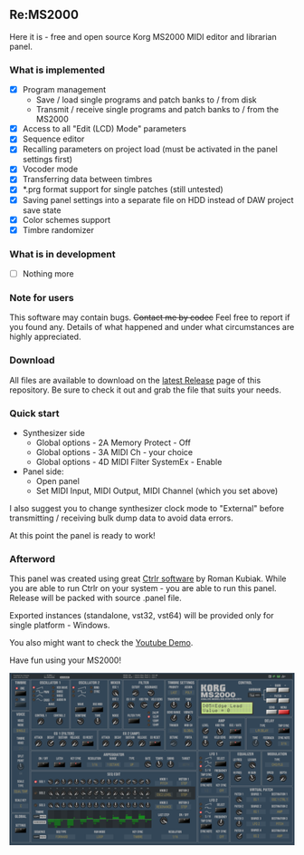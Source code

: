 ## Re:MS2000
Here it is - free and open source Korg MS2000 MIDI editor and librarian panel.
### What is implemented
- [X] Program management
  - Save / load single programs and patch banks to / from disk
  - Transmit / receive single programs and patch banks to / from the MS2000
- [X] Access to all "Edit (LCD) Mode" parameters
- [X] Sequence editor
- [X] Recalling parameters on project load (must be activated in the panel settings first)
- [X] Vocoder mode
- [X] Transferring data between timbres
- [X] \*.prg format support for single patches (still untested)
- [X] Saving panel settings into a separate file on HDD instead of DAW project save state
- [X] Color schemes support
- [X] Timbre randomizer
### What is in development
- [ ] Nothing more
### Note for users
This software may contain bugs. <strike>Contact me by codec</strike> Feel free to report if you found any. Details of what happened and under what circumstances are highly appreciated. 
### Download
All files are available to download on the [latest Release](https://github.com/inteyes/ReMS2000/releases/latest) page of this repository. Be sure to check it out and grab the file that suits your needs.
### Quick start
- Synthesizer side
  - Global options - 2A Memory Protect - Off
  - Global options - 3A MIDI Ch - your choice
  - Global options - 4D MIDI Filter SystemEx - Enable
- Panel side:
  - Open panel
  - Set MIDI Input, MIDI Output, MIDI Channel (which you set above)

I also suggest you to change synthesizer clock mode to "External" before transmitting / receiving bulk dump data to avoid data errors.

At this point the panel is ready to work!
### Afterword
This panel was created using great [Ctrlr software](https://github.com/RomanKubiak/ctrlr) by Roman Kubiak. While you are able to run Ctrlr on your system - you are able to run this panel. Release will be packed with source .panel file.

Exported instances (standalone, vst32, vst64) will be provided only for single platform - Windows.

You also might want to check the [Youtube Demo](https://youtu.be/4hGYO-hkgUc).

Have fun using your MS2000!

![ReMS2000 panel](https://github.com/inteyes/ReMS2000/blob/main/.wiki/Screen1.png)
